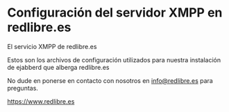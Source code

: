 # Configuración del servidor XMPP en redlibre.es
El servicio XMPP de redlibre.es

Estos son los archivos de configuración utilizados para nuestra instalación de ejabberd que alberga redlibre.es

No dude en ponerse en contacto con nosotros en info@redlibre.es para preguntas.

https://www.redlibre.es
